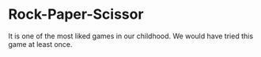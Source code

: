 # Rock-Paper-Scissor
It is one of the most liked games in our childhood. We would have tried this game at least once.
